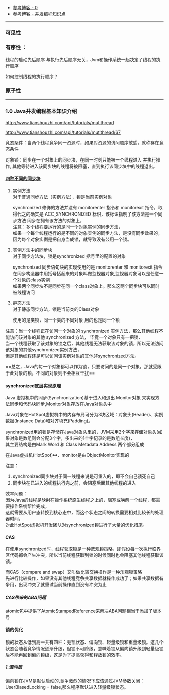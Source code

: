 - [参考博客 - 0](https://blog.csdn.net/cai13070139328/article/details/98874110)
- [参考博客 - 并发编程知识点](http://concurrent.redspider.group/article/01/1.html)
---

### 可见性

### 有序性 ：   
线程的启动先后顺序 与执行先后顺序无关，Jvm和操作系统一起决定了线程的执行顺序

如何控制线程的执行顺序？

### 原子性

---

### 1.0 Java并发编程基本知识介绍
http://www.tianshouzhi.com/api/tutorials/mutithread


http://www.tianshouzhi.com/api/tutorials/mutithread/67

竞态条件：当两个线程竞争同一资源时，如果对资源的访问顺序敏感，就称存在竞态条件

对象锁：同步在一个对象上的同步块，在同一时刻只能被一个线程进入 并执行操作,    其他等待进入该同步块的线程将被阻塞，直到执行该同步块中的线程退出。

#### [四种不同的同步块](https://mp.weixin.qq.com/s?__biz=MzI5MzYzMDAwNw==&mid=2247487657&idx=2&sn=92bf444364a56eda2b64fc3bb3e2a4a7&chksm=ec6e69f1db19e0e7f33c912ac1173769a228a9efec276f772f4fa85e59bbe9421f27e854954b&mpshare=1&scene=1&srcid=&sharer_sharetime=1575244298056&sharer_shareid=40ab0d7d5cfdb4218441d9441c4831a6#rd) 
1. 实例方法     
对于普通同步方法（实例方法），锁是当前实例对象
  
    synchronized 修饰的方法并没有 monitorenter 指令和 monitorexit 指令，取得代之的确实是 ACC_SYNCHRONIZED 标识，该标识指明了该方法是一个同步方法
    同步在拥有该方法的对象上，   
    注意：多个线程要运行的是同一个对象实例的同步方法，   
    如果一个每个线程运行的是不同的对象实例的同步方法，是没有同步效果的，  
    因为每个对象实例是把自身当成锁，就导致没有公用一个锁。
    
2. 实例方法中的同步块    
对于同步方法块，锁是synchronized 括号里的配置的对象
      
    synchronized 同步语句块的实现使用的是 monitorenter 和 monitorexit 指令
    在同步构造器中用括号括起来的对象叫做监视器对象,监视器对象可以是任意一个对象的class实例      
    如果两个同步块不是同步在同一个class对象上。那么这两个同步块可以同时被线程访问
    
3. 静态方法         
对于静态同步方法，锁是当前类的Class对象

    使用的是类锁，同一个类的不同对象 用的也是同一个锁    
    
注意：当一个线程正在访问一个对象的 synchronized 实例方法，那么其他线程不能访问该对象的其他 synchronized 方法，   毕竟一个对象只有一把锁，    
当一个线程获取了该对象的锁之后，其他线程无法获取该对象的锁，所以无法访问该对象的其他synchronized实例方法，     
但是其他线程还是可以访问该实例对象的其他非synchronized方法。
   
==总之，Java的每一个对象都可以作为锁，只要访问的是同一个对象，那就受限于此对象的锁，不同的对象则不会相互干扰==

#### synchronized底层实现原理
Java 虚拟机中的同步(Synchronization)基于进入和退出 Monitor对象 来实现方法同步和代码块同步,Monitor对象存放在Java对象头中

Java对象在HotSpot虚拟机中的内存布局可分为3块区域：对象头(Header)、实例数据(Instance Data)和对齐填充(Padding)。

synchronized用的锁是存储在Java对象头里的，JVM采用2个字来存储对象头(如果对象是数组则会分配3个字，多出来的1个字记录的是数组长度)，    
其主要结构是由Mark Word 和 Class Metadata Address 两个部分组成

在Java虚拟机(HotSpot)中，monitor是由ObjectMonitor实现的

注意： 
1. synchronized同步块对于同一线程来说是可重入的，即不会自己锁死自己
2. 同步块在已进入的线程执行完之前，会阻塞后面其他线程的进入

效率问题：       
因为Java的线程是映射在操作系统原生线程之上的，阻塞或唤醒一个线程，都需要操作系统帮忙完成，     
这就需要从用户态转换到核心态中，而这个状态之间的转换需要相对比较长的处理器时间，        
对此HotSpot虚拟机开发团队对synchronized锁进行了大量的优化措施。


#### CAS
在使用synchronized时，线程获取锁是一种悲观锁策略，即假设每一次执行临界区代码都会产生冲突，所以当前线程获取到锁的时候同时也会阻塞其他线程获取该锁。

而CAS（compare and swap）又叫做比较交换操作是一种乐观锁策略         
先进行比较操作，如果没有其他线程竞争共享数据就操作成功了；如果共享数据有争用，出现冲突了就重试当前操作直到没有冲突为止
##### CAS带来的ABA问题
atomic包中提供了AtomicStampedReference来解决ABA问题相当于添加了版本号

#### 锁的优化
锁的状态从低到高一共有四种：无锁状态、偏向锁、轻量级锁和重量级锁。这几个状态会随着竞争情况逐渐升级，但锁不可降级，意味着锁从偏向锁升级到轻量级锁后不能再回到偏向锁级，这是为了提高获得和释放锁的效率。

##### 1.偏向锁
偏向锁在JVM是默认启动的,竞争激烈的情况下应该通过JVM参数关闭：UserBiasedLocking = false,那么程序默认进入轻量级锁状态。